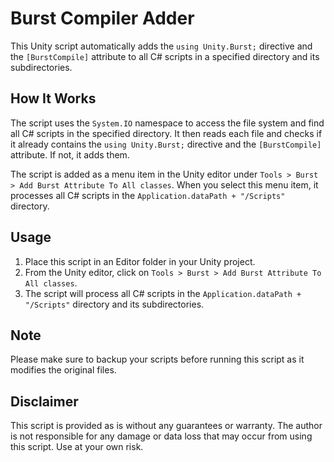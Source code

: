 # Burst Compiler Adder

This Unity script automatically adds the `using Unity.Burst;` directive and the `[BurstCompile]` attribute to all C# scripts in a specified directory and its subdirectories.

## How It Works

The script uses the `System.IO` namespace to access the file system and find all C# scripts in the specified directory. It then reads each file and checks if it already contains the `using Unity.Burst;` directive and the `[BurstCompile]` attribute. If not, it adds them.

The script is added as a menu item in the Unity editor under `Tools > Burst > Add Burst Attribute To All classes`. When you select this menu item, it processes all C# scripts in the `Application.dataPath + "/Scripts"` directory.

## Usage

1. Place this script in an Editor folder in your Unity project.
2. From the Unity editor, click on `Tools > Burst > Add Burst Attribute To All classes`.
3. The script will process all C# scripts in the `Application.dataPath + "/Scripts"` directory and its subdirectories.

## Note

Please make sure to backup your scripts before running this script as it modifies the original files.

## Disclaimer

This script is provided as is without any guarantees or warranty. The author is not responsible for any damage or data loss that may occur from using this script. Use at your own risk.
